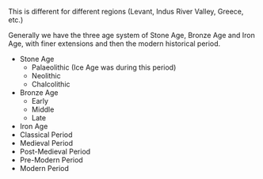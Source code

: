 This is different for different regions (Levant, Indus River Valley, Greece, etc.)

Generally we have the three age system of Stone Age, Bronze Age and Iron Age, with finer extensions and then the modern historical period.

- Stone Age
	- Palaeolithic (Ice Age was during this period)
	- Neolithic
	- Chalcolithic
- Bronze Age
	- Early
	- Middle
	- Late
- Iron Age
- Classical Period
- Medieval Period
- Post-Medieval Period
- Pre-Modern Period
- Modern Period